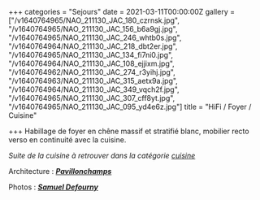 +++
categories = "Sejours"
date = 2021-03-11T00:00:00Z
gallery = ["/v1640764965/NAO_211130_JAC_180_czrnsk.jpg", "/v1640764965/NAO_211130_JAC_156_b6a9gj.jpg", "/v1640764965/NAO_211130_JAC_246_whtb0s.jpg", "/v1640764964/NAO_211130_JAC_218_dbt2er.jpg", "/v1640764965/NAO_211130_JAC_134_fi7ni0.jpg", "/v1640764964/NAO_211130_JAC_108_ejjixm.jpg", "/v1640764962/NAO_211130_JAC_274_r3yihj.jpg", "/v1640764963/NAO_211130_JAC_315_aetx9a.jpg", "/v1640764964/NAO_211130_JAC_349_vqch2f.jpg", "/v1640764965/NAO_211130_JAC_307_cff8yt.jpg", "/v1640764965/NAO_211130_JAC_095_yd4e6z.jpg"]
title = "HiFi / Foyer / Cuisine"

+++
Habillage de foyer en chêne massif et stratifié blanc, mobilier recto verso en continuité avec la cuisine.

_Suite de la cuisine à retrouver dans la catégorie_ [_cuisine_](https://www.naos-atelier.be/creations/cuisines/ "Link")

Architecture : [**_Pavillonchamps_**](https://www.pavillonchamps.be/ "Link")

Photos : [**_Samuel Defourny_**](https://www.smdf.be/ "Link")